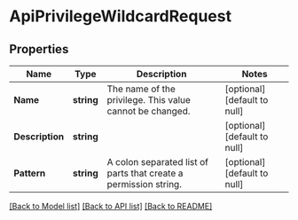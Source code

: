 # ApiPrivilegeWildcardRequest

## Properties
Name | Type | Description | Notes
------------ | ------------- | ------------- | -------------
**Name** | **string** | The name of the privilege.  This value cannot be changed. | [optional] [default to null]
**Description** | **string** |  | [optional] [default to null]
**Pattern** | **string** | A colon separated list of parts that create a permission string. | [optional] [default to null]

[[Back to Model list]](../README.md#documentation-for-models) [[Back to API list]](../README.md#documentation-for-api-endpoints) [[Back to README]](../README.md)


